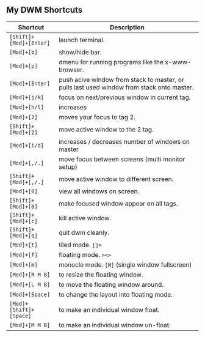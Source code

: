 ## My DWM Shortcuts

| Shortcut                  | Description                                                                                   |
|---------------------------|-----------------------------------------------------------------------------------------------|
| `[Shift]+[Mod]+[Enter]`   | launch terminal.                                                                              |
| `[Mod]+[b]`               | show/hide bar.                                                                                |
| `[Mod]+[p]`               | dmenu for running programs like the x-www-browser.                                            |
| `[Mod]+[Enter]`           | push acive window from stack to master, or pulls last used window from stack onto master.     |
| `[Mod]+[j/k]`             | focus on next/previous window in current tag.                                                 |
| `[Mod]+[h/l]`             | increases | decreases master size.                                                            |
| `[Mod]+[2]`               | moves your focus to tag 2.                                                                    |
| `[Shift]+[Mod]+[2]`       | move active window to the 2 tag.                                                              |
| `[Mod]+[i/d]`             | increases / decreases number of windows on master                                             |
| `[Mod]+[,/.]`             | move focus between screens (multi monitor setup)                                              |
| `[Shift]+[Mod]+[,/.]`     | move active window to different screen.                                                       |
| `[Mod]+[0]`               | view all windows on screen.                                                                   |
| `[Shift]+[Mod]+[0]`       | make focused window appear on all tags.                                                       |
| `[Shift]+[Mod]+[c]`       | kill active window.                                                                           |
| `[Shift]+[Mod]+[q]`       | quit dwm cleanly.                                                                             |
| `[Mod]+[t]`               | tiled mode. `[]=`                                                                             |
| `[Mod]+[f]`               | floating mode. `><>`                                                                          |
| `[Mod]+[m]`               | monocle mode. `[M]` (single window fullscreen)                                                |
| `[Mod]+[R M B]`           | to resize the floating window.                                                                |
| `[Mod]+[L M B]`           | to move the floating window around.                                                           |
| `[Mod]+[Space]`           | to change the layout into floating mode.                                                      |
| `[Mod]+[Shift]+[Space]`   | to make an individual window float.                                                           |
| `[Mod]+[M M B]`           | to make an individual window un-float.                                                        |
